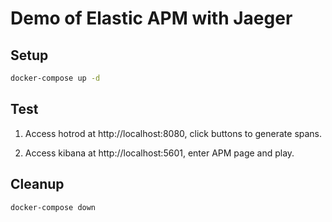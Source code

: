 # Demo of Elastic APM with Jaeger

## Setup

```bash
docker-compose up -d
```

## Test

1. Access hotrod at http://localhost:8080, click buttons to generate spans.

2. Access kibana at http://localhost:5601, enter APM page and play.

## Cleanup

```bash
docker-compose down
```